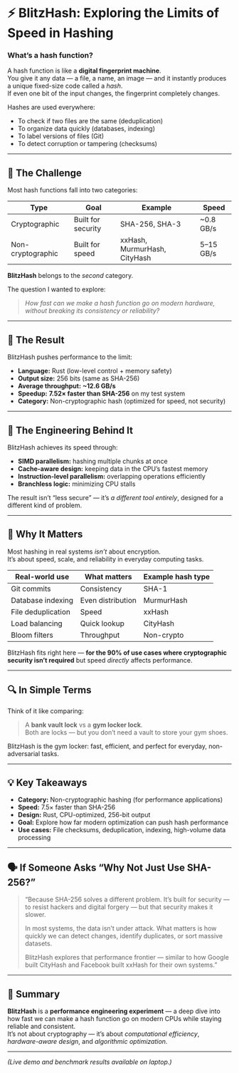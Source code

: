 # ⚡ BlitzHash: Exploring the Limits of Speed in Hashing

### What’s a hash function?
A hash function is like a **digital fingerprint machine**.  
You give it any data — a file, a name, an image — and it instantly produces a unique fixed-size code called a *hash*.  
If even one bit of the input changes, the fingerprint completely changes.

Hashes are used everywhere:
- To check if two files are the same (deduplication)
- To organize data quickly (databases, indexing)
- To label versions of files (Git)
- To detect corruption or tampering (checksums)

---

## 🎯 The Challenge

Most hash functions fall into two categories:

| Type | Goal | Example | Speed |
|------|------|----------|--------|
| Cryptographic | Built for security | SHA-256, SHA-3 | ~0.8 GB/s |
| Non-cryptographic | Built for speed | xxHash, MurmurHash, CityHash | 5–15 GB/s |

**BlitzHash** belongs to the *second* category.

The question I wanted to explore:
> *How fast can we make a hash function go on modern hardware, without breaking its consistency or reliability?*

---

## 🚀 The Result

BlitzHash pushes performance to the limit:

- **Language:** Rust (low-level control + memory safety)
- **Output size:** 256 bits (same as SHA-256)
- **Average throughput:** **~12.6 GB/s**
- **Speedup:** **7.52× faster than SHA-256** on my test system
- **Category:** Non-cryptographic hash (optimized for speed, not security)

---

## 🧠 The Engineering Behind It

BlitzHash achieves its speed through:
- **SIMD parallelism:** hashing multiple chunks at once  
- **Cache-aware design:** keeping data in the CPU’s fastest memory  
- **Instruction-level parallelism:** overlapping operations efficiently  
- **Branchless logic:** minimizing CPU stalls

The result isn’t “less secure” — it’s *a different tool entirely*, designed for a different kind of problem.

---

## 🧩 Why It Matters

Most hashing in real systems *isn’t* about encryption.  
It’s about speed, scale, and reliability in everyday computing tasks.

| Real-world use | What matters | Example hash type |
|----------------|--------------|-------------------|
| Git commits | Consistency | SHA-1 |
| Database indexing | Even distribution | MurmurHash |
| File deduplication | Speed | xxHash |
| Load balancing | Quick lookup | CityHash |
| Bloom filters | Throughput | Non-crypto |

BlitzHash fits right here — **for the 90% of use cases where cryptographic security isn’t required** but speed *directly* affects performance.

---

## 🔍 In Simple Terms

Think of it like comparing:
> A **bank vault lock** vs a **gym locker lock**.  
> Both are locks — but you don’t need a vault to store your gym shoes.

BlitzHash is the gym locker: fast, efficient, and perfect for everyday, non-adversarial tasks.

---

## 💡 Key Takeaways

- **Category:** Non-cryptographic hashing (for performance applications)
- **Speed:** 7.5× faster than SHA-256  
- **Design:** Rust, CPU-optimized, 256-bit output  
- **Goal:** Explore how far modern optimization can push hash performance  
- **Use cases:** File checksums, deduplication, indexing, high-volume data processing

---

## 🗣️ If Someone Asks “Why Not Just Use SHA-256?”

> “Because SHA-256 solves a different problem. It’s built for security — to resist hackers and digital forgery — but that security makes it slower.
>
> In most systems, the data isn’t under attack. What matters is how quickly we can detect changes, identify duplicates, or sort massive datasets.  
>
> BlitzHash explores that performance frontier — similar to how Google built CityHash and Facebook built xxHash for their own systems.”

---

## 🧾 Summary

**BlitzHash** is a **performance engineering experiment** — a deep dive into how fast we can make a hash function go on modern CPUs while staying reliable and consistent.  
It’s not about cryptography — it’s about *computational efficiency*, *hardware-aware design*, and *algorithmic optimization.*

---

*(Live demo and benchmark results available on laptop.)*
